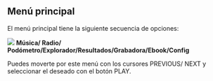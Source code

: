 ## Menú principal

El menú principal tiene la siguiente secuencia de opciones:


![](http://static.energysistem.com/images/manuals/39052/543fce8a833e7.jpg)
**Música/ Radio/ Podómetro/Explorador/Resultados/Grabadora/Ebook/Config**

Puedes moverte por este menú con los cursores PREVIOUS/ NEXT y seleccionar el deseado con el botón PLAY.
